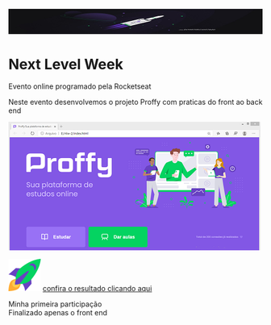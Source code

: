 ![](https://github.com/Riquecelo/Projeto-NlW-2/blob/master/docExtras/1%20-%20NLW%20%2302%20-%201000x100.jpg)

# Next Level Week
 Evento online programado pela Rocketseat
 
 Neste evento desenvolvemos o projeto Proffy com praticas do front ao back end
 
![](https://github.com/Riquecelo/Projeto-NlW-2/blob/master/docExtras/Capturar%20-%20NLW.PNG)

![](https://github.com/Riquecelo/Projeto-NlW-2/blob/master/images/icons/rocket.svg) [confira o resultado clicando aqui](https://riquecelo.github.io/Projeto-NlW-2/)

Minha primeira participação<br>
Finalizado apenas o front end
